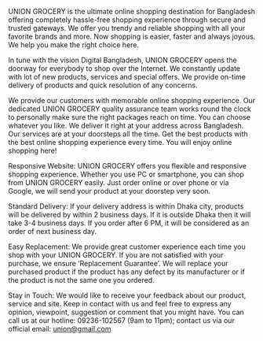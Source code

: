 UNION GROCERY is the ultimate online shopping destination for Bangladesh offering completely hassle-free shopping experience through secure and trusted gateways. We offer you trendy and reliable shopping with all your favorite brands and more. Now shopping is easier, faster and always joyous. We help you make the right choice here.

In tune with the vision Digital Bangladesh, UNION GROCERY opens the doorway for everybody to shop over the Internet. We constantly update with lot of new products, services and special offers. We provide on-time delivery of products and quick resolution of any concerns.

We provide our customers with memorable online shopping experience. Our dedicated UNION GROCERY quality assurance team works round the clock to personally make sure the right packages reach on time. You can choose whatever you like. We deliver it right at your address across Bangladesh. Our services are at your doorsteps all the time. Get the best products with the best online shopping experience every time. You will enjoy online shopping here!


Responsive Website: UNION GROCERY offers you flexible and responsive shopping experience. Whether you use PC or smartphone, you can shop from UNION GROCERY easily. Just order online or over phone or via Google, we will send your product at your doorstep very soon.


Standard Delivery: If your delivery address is within Dhaka city, products will be delivered by within 2 business days. If it is outside Dhaka then it will take 3-4 business days. If you order after 6 PM, it will be considered as an order of next business day.

Easy Replacement: We provide great customer experience each time you shop with your UNION GROCERY. If you are not satisfied with your purchase, we ensure ‘Replacement Guarantee’. We will replace your purchased product if the product has any defect by its manufacturer or if the product is not the same one you ordered.


Stay in Touch: We would like to receive your feedback about our product, service and site. Keep in contact with us and feel free to express any opinion, viewpoint, suggestion or comment that you might have. You can call us at our hotline: 09236-102567 (9am to 11pm); contact us via our official email: union@gmail.com
